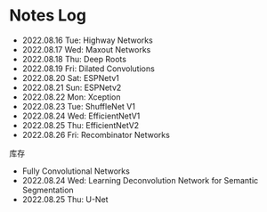 # Notes Log

* 2022.08.16 Tue: Highway Networks
* 2022.08.17 Wed: Maxout Networks
* 2022.08.18 Thu: Deep Roots
* 2022.08.19 Fri: Dilated Convolutions
* 2022.08.20 Sat: ESPNetv1
* 2022.08.21 Sun: ESPNetv2
* 2022.08.22 Mon: Xception
* 2022.08.23 Tue: ShuffleNet V1
* 2022.08.24 Wed: EfficientNetV1
* 2022.08.25 Thu: EfficientNetV2
* 2022.08.26 Fri: Recombinator Networks

库存
* Fully Convolutional Networks
* 2022.08.24 Wed: Learning Deconvolution Network for Semantic Segmentation
* 2022.08.25 Thu: U-Net
